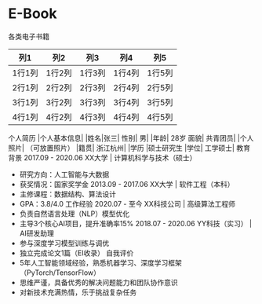 # E-Book
各类电子书籍


|  列1  |  列2  |  列3  |  列4  |  列5  |
|--------|--------|--------|--------|--------|
| 1行1列 | 1行2列 | 1行3列 | 1行4列 | 1行5列 |
| 2行1列 | 2行2列 | 2行3列 | 2行4列 | 2行5列 |
| 3行1列 | 3行2列 | 3行3列 | 3行4列 | 3行5列 |
| 4行1列 | 4行2列 | 4行3列 | 4行4列 | 4行5列 |

个人简历
|个人基本信息|
|姓名|张三|	性别|	男|
|年龄|	28岁	面貌|	共青团员|
|个人照片|	（可放置照片）	|籍贯|	浙江杭州|
|学历	|硕士研究生	|学位|	工学硕士|
教育背景
2017.09 - 2020.06	XX大学 | 计算机科学与技术（硕士）
- 研究方向：人工智能与大数据
- 获奖情况：国家奖学金
2013.09 - 2017.06	XX大学 | 软件工程（本科）
- 主修课程：数据结构、算法设计
- GPA：3.8/4.0
工作经验
2020.07 - 至今	XX科技公司 | 高级算法工程师
- 负责自然语言处理（NLP）模型优化
- 主导3个核心AI项目，提升准确率15%
2018.07 - 2020.06	YY科技（实习） | AI研发助理
- 参与深度学习模型训练与调优
- 独立完成论文1篇（EI收录）
自我评价
- 5年人工智能领域经验，熟悉机器学习、深度学习框架（PyTorch/TensorFlow）
- 思维严谨，具备优秀的解决问题能力和团队协作意识
- 对新技术充满热情，乐于挑战复杂任务
